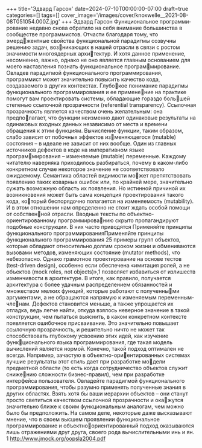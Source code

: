 +++
title='Эдвард Гарсон'
date=2024-07-10T00:00:00-07:00
draft=true
categories=[]
tags=[]
cover_image='/images/cover/knoxwelle__2021-08-08T051054.000Z.jpg'
+++
Эдвард Гарсон
Функ­цио­наль­ное про­грам­ми­ро­ва­ние недавно снова обратило на себя внимание 
большинства в сообществе программистов. Отчасти благодаря тому, что эмерджентные свойства функциональной парадигмы созвучны решению задач, возникающих в нашей отрасли в связи с ростом значимости многоядерных архитектур. И хотя данное применение, несомненно, важно, однако не оно является 
главным основанием для моего наставления познать функциональное программирование.
Овладев парадигмой функционального программирования, программист может 
значительно повысить качество кода, создаваемого в других контекстах. Глубокое понимание парадигмы функционального программирования и ее применение на практике помогут вам проектировать системы, обладающие гораздо большей степенью ссылочной прозрачности (referential transparency).
Ссылочная прозрачность является качеством очень желательным: она предполагает, что функции неизменно дают одинаковые результаты на одинаковых 
входных данных независимо от места и времени обращения к этим функциям. 
Вычисление функции, таким образом, слабо зависит от побочных эффектов изменяющегося (mutable) состояния – в идеале не зависит от них вообще.
Один из главных источников дефектов в коде на императивном языке программирования – изменяемые (mutable) переменные. Каждому читателю наверняка 
приходилось разбираться, почему в каком-либо конкретном случае некоторое 
значение не соответствовало ожидаемому. Семантика областей видимости может препятствовать появлению таких коварных ошибок или, по крайней мере, 
значительно сужать возможную область их появления. Но истинной причиной 
их возникновения может быть сама концепция проектирования такого кода, который беспорядочно полагается на изменяемость (mutability).
И в этом отношении нам определенно не стоит ждать особой помощи от собственной отрасли. Вводные тексты по объектно-ориентированному программированию скрыто пропагандируют подобные конструкции. В них часто приводятся 
Применяйте принципы 
функционального 
программированияПрименяйте принципы функционального программирования 25
примеры групп объектов, которые обладают относительно долгим сроком жизни 
и обмениваются вызовами методов, изменяющих состояние (mutator methods), 
что небезопасно. Однако грамотное проектирование на основе тестов (test-driven 
design), особенно если обеспечена «имитация ролей, а не объектов (mock roles, 
not objects)»,1 позволяет избавиться от излишеств изменчивости в архитектуре.
В итоге, как правило, получается архитектура с более удачным распределением 
обязанностей и множеством мелких функций, которые работают с полученными аргументами, а не обращаются напрямую к изменяемым переменным-членам. Дефектов становится меньше, а также упрощается их отладка, ведь легче 
найти, откуда взялось неверное значение в такой конструкции, чем пытаться 
выяснить, в каком конкретном контексте появляется ошибочное присваивание. 
Это значительно повышает ссылочную прозрачность, и решительно ничто не 
может так способствовать глубокому усвоению этих идей, как изучение функционального языка программирования, где такая модель вычислений является 
нормой.
Конечно, такой подход оптимален не всегда. Например, зачастую в объектно-ориентированных системах лучшие результаты этот стиль дает при разработке модели предметной области (то есть когда сотрудничество объектов служит снижению сложности бизнес-правил), чем при разработке интерфейса пользователя.
Овладейте парадигмой функционального программирования, чтобы разумно 
применять полученные знания в других областях. Взять хотя бы ваши иерархии 
объектов – они станут просто светиться качеством ссылочной прозрачности и окажутся значительно ближе к своим функциональным аналогам, чем можно было 
бы предположить. На самом деле, некоторые даже высказывают мнение, что 
в своем высшем проявлении функциональное программирование и объектноориентированный подход оказываются лишь отражениями друг друга, своего 
рода вычислительными инь и ян.
1 http://www.jmock.org/oopsla2004.pdf